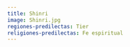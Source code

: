 ```yaml
---
title: Shinri
image: Shinri.jpg
regiones-predilectas: Tier
religiones-predilectas: Fe espiritual
---
```


